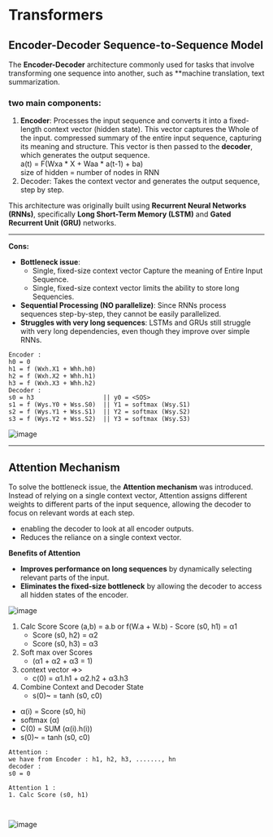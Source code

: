 # Transformers 


## Encoder-Decoder Sequence-to-Sequence Model
The **Encoder-Decoder** architecture commonly used for tasks that involve transforming one sequence into another, such as **machine translation, text summarization.

### two main components:
1. **Encoder**: Processes the input sequence and converts it into a fixed-length context vector (hidden state). This vector captures the Whole of the input.
	compressed summary of the entire input sequence, capturing its meaning and structure. This vector is then passed to the **decoder**, which generates the output sequence.   
	a(t) = F(Wxa * X + Waa * a(t-1) + ba)   
    size of hidden =  number of nodes in RNN
2. Decoder: Takes the context vector and generates the output sequence, step by step.   

This architecture was originally built using **Recurrent Neural Networks (RNNs)**, specifically **Long Short-Term Memory (LSTM)** and **Gated Recurrent Unit (GRU)** networks.

---
**Cons:**
- **Bottleneck issue**:
    - Single, fixed-size context vector Capture the meaning of Entire Input Sequence.
    - Single, fixed-size context vector limits the ability to store long Sequencies.
- **Sequential Processing (NO parallelize)**: Since RNNs process sequences step-by-step, they cannot be easily parallelized.
- **Struggles with very long sequences**: LSTMs and GRUs still struggle with very long dependencies, even though they improve over simple RNNs.

```
Encoder :          
h0 = 0                    
h1 = f (Wxh.X1 + Whh.h0)        
h2 = f (Wxh.X2 + Whh.h1)             
h3 = f (Wxh.X3 + Whh.h2)              
Decoder :                                           
s0 = h3                   || y0 = <SOS>                
s1 = f (Wys.Y0 + Wss.S0)  || Y1 = softmax (Wsy.S1)            
s2 = f (Wys.Y1 + Wss.S1)  || Y2 = softmax (Wsy.S2)                 
s3 = f (Wys.Y2 + Wss.S2)  || Y3 = softmax (Wsy.S3)                       
```

![image](https://github.com/user-attachments/assets/ea62fdc0-7289-4aa6-bd03-1ba27ced51c4)



---
## Attention Mechanism
To solve the bottleneck issue, the **Attention mechanism** was introduced. Instead of relying on a single context vector, Attention assigns different weights to different parts of the input sequence, allowing the decoder to focus on relevant words at each step.
- enabling the decoder to look at all encoder outputs.
- Reduces the reliance on a single context vector.

**Benefits of Attention**
- **Improves performance on long sequences** by dynamically selecting relevant parts of the input.
-  **Eliminates the fixed-size bottleneck** by allowing the decoder to access all hidden states of the encoder.

![image](https://github.com/user-attachments/assets/78f2ca58-ddb5-4d22-9a82-4b95f37f6cb0)

1. Calc Score
Score (a,b) = a.b or f(W.a + W.b)
        - Score (s0, h1) = α1
	- Score (s0, h2) = α2
	- Score (s0, h3) = α3
2. Soft max over Scores
	- (α1 + α2 + α3 = 1)
3. context vector =>>
	- c(0) = α1.h1 + α2.h2 + α3.h3
5. Combine Context and Decoder State
	- s(0)~ = tanh (s0, c0)
- α(i) = Score (s0, hi)
- softmax (α)
- C(0) = SUM (α(i).h(i))
- s(0)~ = tanh (s0, c0)
```
Attention :
we have from Encoder : h1, h2, h3, ......., hn
decoder :
s0 = 0

Attention 1 :
1. Calc Score (s0, h1) 

                    
```


![image](https://github.com/user-attachments/assets/8f592f51-285b-41fa-a1b4-9af2a7041526)





